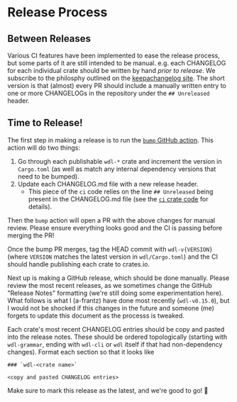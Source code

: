 # Release Process

## Between Releases

Various CI features have been implemented to ease the release process, but some parts of it are still intended to be manual. e.g. each CHANGELOG for each individual crate should be written by hand _prior to release_. We subscribe to the philosphy outlined on the [keepachangelog site](https://keepachangelog.com/en/1.1.0/). The short version is that (almost) every PR should include a manually written entry to one or more CHANGELOGs in the repository under the `## Unreleased` header.

## Time to Release!

The first step in making a release is to run the [`bump` GitHub action](https://github.com/stjude-rust-labs/wdl/actions/workflows/bump.yml). This action will do two things:

1. Go through each publishable `wdl-*` crate and increment the version in `Cargo.toml` (as well as match any internal dependency versions that need to be bumped).
2. Update each CHANGELOG.md file with a new release header.
    * This piece of the `ci` code relies on the line `## Unreleased` being present in the CHANGELOG.md file (see the [`ci` crate code](https://github.com/stjude-rust-labs/wdl/blob/main/ci/src/main.rs) for details).

Then the `bump` action will open a PR with the above changes for manual review. Please ensure everything looks good and the CI is passing before merging the PR!

Once the bump PR merges, tag the HEAD commit with `wdl-v{VERSION}` (where `VERSION` matches the latest version in `wdl/Cargo.toml`) and the CI should handle publishing each crate to crates.io.

Next up is making a GitHub release, which should be done manually. Please review the most recent releases, as we sometimes change the GitHub "Release Notes" formatting (we're still doing some experimentation here). What follows is what I (a-frantz) have done most recently (`wdl-v0.15.0`), but I would not be shocked if this changes in the future and someone (me) forgets to update this document as the processs is tweaked.

Each crate's most recent CHANGELOG entries should be copy and pasted into the release notes. These should be ordered topologically (starting with `wdl-grammar`, ending with `wdl-cli` or `wdl` itself if that had non-dependency changes). Format each section so that it looks like 
```
### `wdl-<crate name>`

<copy and pasted CHANGELOG entries>
```
Make sure to mark this release as the latest, and we're good to go! :tada:
